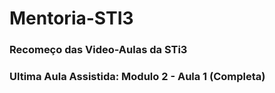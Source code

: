 # Mentoria-STI3

### Recomeço das Video-Aulas da STi3
### Ultima Aula Assistida: Modulo 2 - Aula 1 (Completa)

